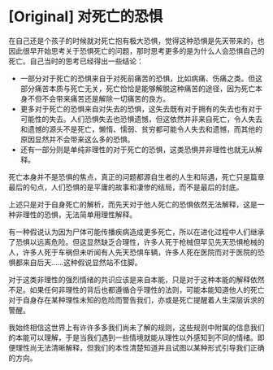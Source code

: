 # [Original] 对死亡的恐惧


在自己还是个孩子的时候就对死亡抱有极大恐惧，觉得这种恐惧是先天带来的，也因此很早开始思考关于恐惧死亡的问题，那时思考更多的是为什么人会恐惧自己的死亡。自己当时的思考已经得出一些结论：

- 一部分对于死亡的恐惧来自于对死前痛苦的恐惧，比如病痛、伤痛之类。但这部分痛苦本质与死亡无关，死亡恰恰是能够解脱这种痛苦的途径，因为死亡本身不但不会带来痛苦还是解除一切痛苦的良方。
- 更多对于死亡的恐惧来自对失去的恐惧，这失去既有对于拥有的失去也有对于可能性的失去。人们恐惧失去也恐惧遗憾，但这依然并非来自死亡，令人失去和遗憾的源头不是死亡，懒惰、懦弱、贫穷都可能令人失去和遗憾，而其他的原因显然并不会带来这么多的恐惧。
- 还有一部分则是单纯非理性的对于死亡的恐惧，这类恐惧并非理性也就无从解释。

死亡本身并不是恐惧的焦点，真正的问题都源自生者的人生和际遇，死亡只是篇章最后的句点，人们恐惧的是平庸的故事和凄惨的结局，而不是最后的封底。

上述只是对于自身死亡的解析，而先天对于他人死亡的恐惧依然无法解释，这是一种非理性的恐惧，无法简单用理性解释。

有一种假说认为因为尸体可能传播疾病造成更多死亡，所以在进化过程中人们继承了恐惧以远离危险。但这显然缺乏合理性，许多人死于枪械但罕见先天恐惧枪械的人，许多人死于车祸但未听闻有人先天恐惧车辆，许多人死在医院而对于医院的恐惧都来自后天……这种假说显然站不住脚。

对于这类非理性的强烈情绪的共识应该是来自本能，只是对于这种本能的解释依然不足。如果任何非理性的背后也都遵循合乎理性的法则，可能本能知道他人的死亡对于自身存在某种理性未知的危险而警告我们，亦或是死亡提醒着人生深层诉求的警醒。

我始终相信这世界上有许许多多我们尚未了解的规则，这些规则中附属的信息我们的本能可以理解，于是当我们遇到一些情境就能从理性以外感知到不同的情绪。即便理性尚无法清晰解释，但我们的本性清楚知道并且试图以某种形式引导我们正确的方向。
